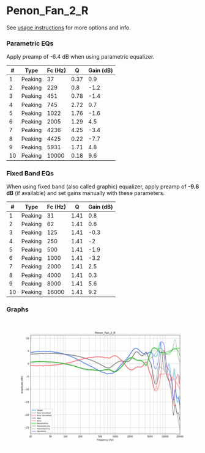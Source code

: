 # Penon_Fan_2_R
See [usage instructions](https://github.com/jaakkopasanen/AutoEq#usage) for more options and info.

### Parametric EQs
Apply preamp of -6.4 dB when using parametric equalizer.

|   # | Type    |   Fc (Hz) |    Q |   Gain (dB) |
|-----|---------|-----------|------|-------------|
|   1 | Peaking |        37 | 0.37 |         0.9 |
|   2 | Peaking |       229 | 0.8  |        -1.2 |
|   3 | Peaking |       451 | 0.78 |        -1.4 |
|   4 | Peaking |       745 | 2.72 |         0.7 |
|   5 | Peaking |      1022 | 1.76 |        -1.6 |
|   6 | Peaking |      2005 | 1.29 |         4.5 |
|   7 | Peaking |      4236 | 4.25 |        -3.4 |
|   8 | Peaking |      4425 | 0.22 |        -7.7 |
|   9 | Peaking |      5931 | 1.71 |         4.8 |
|  10 | Peaking |     10000 | 0.18 |         9.6 |

### Fixed Band EQs
When using fixed band (also called graphic) equalizer, apply preamp of **-9.6 dB** (if available) and set gains manually with these parameters.

|   # | Type    |   Fc (Hz) |    Q |   Gain (dB) |
|-----|---------|-----------|------|-------------|
|   1 | Peaking |        31 | 1.41 |         0.8 |
|   2 | Peaking |        62 | 1.41 |         0.6 |
|   3 | Peaking |       125 | 1.41 |        -0.3 |
|   4 | Peaking |       250 | 1.41 |        -2   |
|   5 | Peaking |       500 | 1.41 |        -1.9 |
|   6 | Peaking |      1000 | 1.41 |        -3.2 |
|   7 | Peaking |      2000 | 1.41 |         2.5 |
|   8 | Peaking |      4000 | 1.41 |         0.3 |
|   9 | Peaking |      8000 | 1.41 |         5.6 |
|  10 | Peaking |     16000 | 1.41 |         9.2 |

### Graphs
![](./Penon_Fan_2_R.png)
